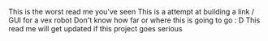 This is the worst read me you've seen
This is a attempt at building a link / GUI for a vex robot
Don't know how far or where this is going to go
: D This read me will get updated if this project goes serious
